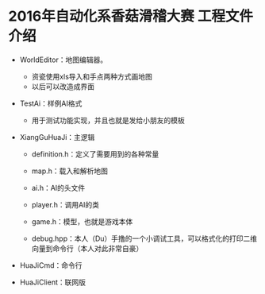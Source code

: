 # 2016年自动化系香菇滑稽大赛 工程文件介绍

- WorldEditor：地图编辑器。
  - 资瓷使用xls导入和手点两种方式画地图
  - 以后可以改造成界面

- TestAi：样例AI格式
  - 用于测试功能实现，并且也就是发给小朋友的模板

- XiangGuHuaJi：主逻辑
  - definition.h：定义了需要用到的各种常量
  - map.h：载入和解析地图
  - ai.h：AI的头文件
  - player.h：调用AI的类


  - game.h：模型，也就是游戏本体
  - debug.hpp：本人（Du）手撸的一个小调试工具，可以格式化的打印二维向量到命令行（本人对此非常自豪）

- HuaJiCmd：命令行

- HuaJiClient：联网版